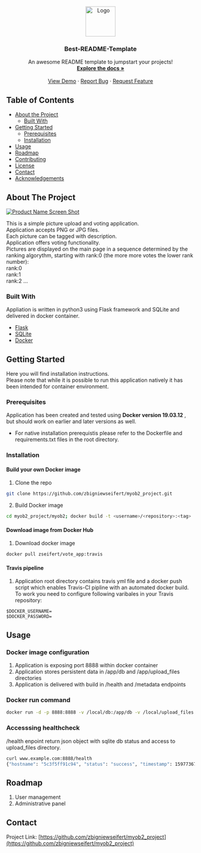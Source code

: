 
<!-- PROJECT LOGO -->
<br />
<p align="center">
  <a href="https://github.com/othneildrew/Best-README-Template">
    <img src="images/logo.png" alt="Logo" width="80" height="80">
  </a>

  <h3 align="center">Best-README-Template</h3>

  <p align="center">
    An awesome README template to jumpstart your projects!
    <br />
    <a href="https://github.com/othneildrew/Best-README-Template"><strong>Explore the docs »</strong></a>
    <br />
    <br />
    <a href="https://github.com/othneildrew/Best-README-Template">View Demo</a>
    ·
    <a href="https://github.com/othneildrew/Best-README-Template/issues">Report Bug</a>
    ·
    <a href="https://github.com/othneildrew/Best-README-Template/issues">Request Feature</a>
  </p>
</p>



<!-- TABLE OF CONTENTS -->
## Table of Contents

* [About the Project](#about-the-project)
  * [Built With](#built-with)
* [Getting Started](#getting-started)
  * [Prerequisites](#prerequisites)
  * [Installation](#installation)
* [Usage](#usage)
* [Roadmap](#roadmap)
* [Contributing](#contributing)
* [License](#license)
* [Contact](#contact)
* [Acknowledgements](#acknowledgements)



<!-- ABOUT THE PROJECT -->
## About The Project

[![Product Name Screen Shot][product-screenshot]](https://example.com)

This is a simple picture upload and voting application.<br>
Application accepts PNG or JPG files.<br>
Each picture can be tagged with description.<br>
Application offers voting functionality.<br>
Pictures are displayed on the main page in a sequence determined by the ranking algorythm, starting with rank:0 (the more more votes the lower rank number):<br>
rank:0<br>
rank:1<br>
rank:2 ...<br>

### Built With
Appliation is written in python3 using Flask framework and SQLite and delivered in docker container.
* [Flask](https://flask.palletsprojects.com/en/1.1.x/)
* [SQLite](https://www.sqlite.org/index.html)
* [Docker](https://docker.com)



<!-- GETTING STARTED -->
## Getting Started

Here you will find installation instructions. <br>Please note that while it is possible to run this application natively it has been intended for container environment.

### Prerequisites

Application has been created and tested using <b>Docker version 19.03.12</b> , but should work on earlier and later versions as well.
* For native installation prerequistis please refer to the Dockerfile and requirements.txt files in the root directory.

### Installation
#### Build your own Docker image

1. Clone the repo
```sh
git clone https://github.com/zbigniewseifert/myob2_project.git
```
2. Build Docker image
```sh
cd myob2_project/myob2; docker build -t <username>/<repository>:<tag> .
```
#### Download image from Docker Hub

1. Download docker image
```sh
docker pull zseifert/vote_app:travis
```

#### Travis pipeline
1. Application root directory contains travis yml file and a docker push script which enables Travis-CI pipline with an automated docker build.
To work you need to configure following varibales in your Travis repository:<br>
```JS
$DOCKER_USERNAME=
$DOCKER_PASSWORD=
```
<!-- USAGE EXAMPLES -->
## Usage
### Docker image configuration

1. Application is exposing port 8888 within docker container
2. Application stores persistent data in /app/db and /app/upload_files directories
3. Application is delivered with build in /health and /metadata endpoints

### Docker run command
```sh
docker run -d -p 8888:8888 -v /local/db:/app/db -v /local/upload_files:/app/upload_files zseifert/vote_app:travis
```

### Accesssing healthcheck
/health enpoint return json object with sqlite db status and access to upload_files directory. <br>

```sh
curl www.example.com:8888/health
{"hostname": "5c3f5ff91c94", "status": "success", "timestamp": 1597736769.7821982, "results": [{"checker": "healthcheck_db", "output": "sqlitedb OK", "passed": true, "timestamp": 1597736769.7669322, "expires": 1597736796.7669322}, {"checker": "healthcheck_uploads_dir", "output": "UploadDir OK", "passed": true, "timestamp": 1597736769.7821534, "expires": 1597736796.7821534}]}
```

<!-- ROADMAP -->
## Roadmap

1. User management
2. Administrative panel



<!-- CONTACT -->
## Contact


Project Link: [https://github.com/zbigniewseifert/myob2_project](https://github.com/zbigniewseifert/myob2_project)

[product-screenshot]: vote_app.png

